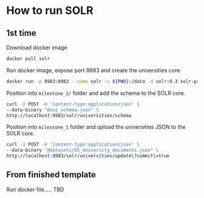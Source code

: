 # How to run SOLR

## 1st time

Download docker image

```bash
docker pull solr
```

Run docker image, expose port 9893 and create the universities core.

```bash
docker run -p 8983:8983 --name solr -v ${PWD}:/data -d solr:9.3 solr-precreate universities
```

Position into `milestone_2/` folder and add the schema to the SOLR core.

```bash
curl -X POST -H 'Content-type:application/json' \
--data-binary "@uni_schema.json" \
http://localhost:8983/solr/universities/schema
```

Position into `milestone_1` folder and upload the universities JSON to the SOLR core.

```bash
curl -X POST -H 'Content-type:application/json' \
--data-binary "@datasets/05_University_documents.json" \
http://localhost:8983/solr/universities/update\?commit\=true
```

## From finished template

Run docker file..... TBD
